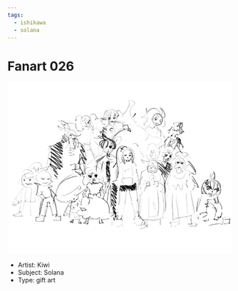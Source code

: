 ```yaml
---
tags:
  - ishikawa
  - solana
---
```


# Fanart 026

<img src="assets/2024-08-01_fanimage-027.png">

- Artist: Kiwi
- Subject: Solana
- Type: gift art
